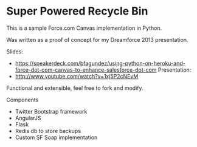 Super Powered Recycle Bin 
=========================

This is a sample Force.com Canvas implementation in Python.

Was written as a proof of concept for my Dreamforce 2013 presentation.

Slides:
- https://speakerdeck.com/bfagundez/using-python-on-heroku-and-force-dot-com-canvas-to-enhance-salesforce-dot-com
Presentation:
- http://www.youtube.com/watch?v=1xj5P2cNEvM

Functional and extensible, feel free to fork and modify.

Components
- Twitter Bootstrap framework
- AngularJS
- Flask
- Redis db to store backups 
- Custom SF Soap implementation
